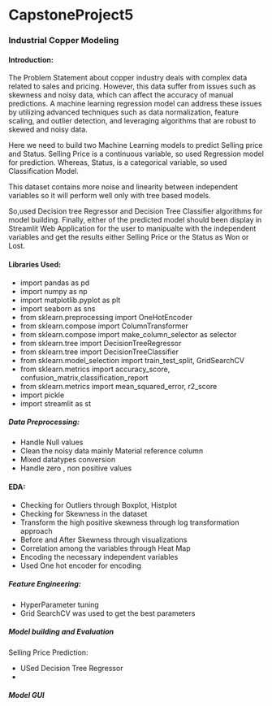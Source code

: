 # CapstoneProject5
### Industrial Copper Modeling

#### Introduction:
The Problem Statement about copper industry deals with  complex data related to sales and pricing. However, this data  suffer from issues such as skewness and noisy data, which can affect the accuracy of manual predictions. A machine learning regression model can address these issues by utilizing advanced techniques such as data normalization, feature scaling, and outlier detection, and leveraging algorithms that are robust to skewed and noisy data. 

Here we need to build two Machine Learning models to predict Selling price and Status. Selling Price is a continuous variable, so used Regression model for prediction. Whereas, Status, is a categorical variable, so used Classification Model.

This dataset contains more noise and linearity between independent variables so it will perform well only with tree based models.

So,used Decision tree Regressor and Decision Tree Classifier algorithms for model building.
Finally, either of the predicted model should been display in Streamlit Web Application for the user to manipualte with the independent variables and get the results either Selling Price or the Status as Won or Lost.

#### Libraries Used:

* import pandas as pd 
* import numpy as np 
* import matplotlib.pyplot as plt
* import seaborn as sns
* from sklearn.preprocessing import OneHotEncoder
* from sklearn.compose import ColumnTransformer
* from sklearn.compose import make_column_selector as selector
* from sklearn.tree import DecisionTreeRegressor
* from sklearn.tree import DecisionTreeClassifier
* from sklearn.model_selection import train_test_split, GridSearchCV
* from sklearn.metrics import accuracy_score, confusion_matrix,classification_report
* from sklearn.metrics import mean_squared_error, r2_score
* import pickle
* import streamlit as st

##### Data Preprocessing:

- Handle Null values
- Clean the noisy data mainly Material reference column
- Mixed datatypes conversion
- Handle zero , non positive values

#### EDA:
- Checking for Outliers through Boxplot, Histplot
- Checking for Skewness in the dataset
- Transform the high positive skewness through log transformation approach
- Before and After Skewness through visualizations
- Correlation among the variables through Heat Map
- Encoding the necessary independent variables
- Used One hot encoder for encoding

##### Feature Engineering:
- HyperParameter tuning
- Grid SearchCV was used to get the best parameters

##### Model building and Evaluation

Selling Price Prediction:

* USed Decision Tree Regressor
* 

##### Model GUI
